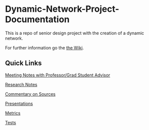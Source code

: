 # Dynamic-Network-Project-Documentation
This is a repo of senior design project with the creation of a dynamic network.

For further information go the [the Wiki](../../wiki).

## Quick Links

[Meeting Notes with Professor/Grad Student Advisor](../../wiki/Meeting-Notes)

[Research Notes](../../wiki/Research-Notes)

[Commentary on Sources](../../wiki/Commentary-on-Sources)

[Presentations](../../wiki/Presentations)

[Metrics](../../wiki/Metrics-Explained)

[Tests](../../wiki/Tests-for-Performance)



